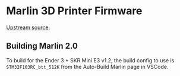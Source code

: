 # Marlin 3D Printer Firmware

[Upstream source](https://github.com/MarlinFirmware/Marlin).

## Building Marlin 2.0

To build for the Ender 3 + SKR Mini E3 v1.2, the build config to use is `STM32F103RC_btt_512K` from the Auto-Build Marlin page in VSCode.

